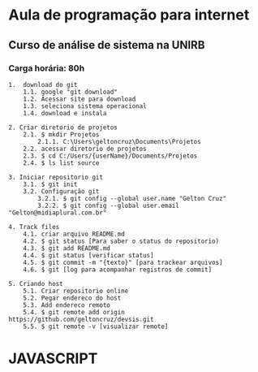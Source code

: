 # Aula de programação para internet
## Curso de análise de sistema na UNIRB
### Carga horária: 80h

	1.  download do git 
		1.1. google "git download" 
		1.2. Acessar site para download 
		1.3. seleciona sistema operacional 
		1.4. download e instala 

	2. Criar diretorio de projetos 
		2.1. $ mkdir Projetos 
			2.1.1. C:\Users\geltoncruz\Documents\Projetos 
		2.2. acessar diretorio de projetos 
		2.3. $ cd C:/Users/{userName}/Documents/Projetos 
		2.4. $ ls list source 

	3. Iniciar repositorio git 
		3.1. $ git init 
		3.2. Configuração git 
			3.2.1. $ git config --global user.name "Gelton Cruz" 
			3.2.2. $ git config --global user.email "Gelton@midiaplural.com.br" 

	4. Track files 
		4.1. criar arquivo README.md 
		4.2. $ git status [Para saber o status do repositorio) 
		4.3. $ git add README.md  
		4.4. $ git status [verificar status]
		4.5. $ git commit -m "{texto}" [para trackear arquivos]
		4.6. $ git [log para acompanhar registros de commit]

	5. Criando host
		5.1. Criar repositorio online
		5.2. Pegar endereco do host
		5.3. Add endereco remoto
		5.4. $ git remote add origin https://github.com/geltoncruz/devsis.git
		5.5. $ git remote -v [visualizar remote]
   # JAVASCRIPT
